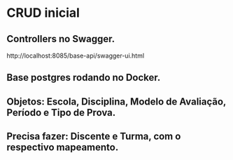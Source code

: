 # CRUD inicial

## Controllers no Swagger.
http://localhost:8085/base-api/swagger-ui.html

## Base postgres rodando no Docker.
## Objetos: Escola, Disciplina, Modelo de Avaliação, Período e Tipo de Prova.

## Precisa fazer: Discente e Turma, com o respectivo mapeamento.
